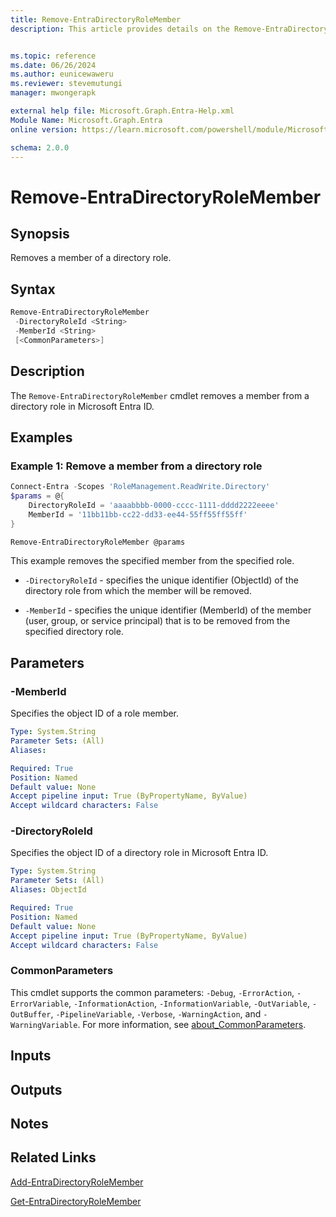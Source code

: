 ```yaml
---
title: Remove-EntraDirectoryRoleMember
description: This article provides details on the Remove-EntraDirectoryRoleMember command.


ms.topic: reference
ms.date: 06/26/2024
ms.author: eunicewaweru
ms.reviewer: stevemutungi
manager: mwongerapk

external help file: Microsoft.Graph.Entra-Help.xml
Module Name: Microsoft.Graph.Entra
online version: https://learn.microsoft.com/powershell/module/Microsoft.Graph.Entra/Remove-EntraDirectoryRoleMember

schema: 2.0.0
---
```


# Remove-EntraDirectoryRoleMember

## Synopsis

Removes a member of a directory role.

## Syntax

```powershell
Remove-EntraDirectoryRoleMember
 -DirectoryRoleId <String>
 -MemberId <String>
 [<CommonParameters>]
```

## Description

The `Remove-EntraDirectoryRoleMember` cmdlet removes a member from a directory role in Microsoft Entra ID.

## Examples

### Example 1: Remove a member from a directory role

```powershell
Connect-Entra -Scopes 'RoleManagement.ReadWrite.Directory'
$params = @{
    DirectoryRoleId = 'aaaabbbb-0000-cccc-1111-dddd2222eeee'
    MemberId = '11bb11bb-cc22-dd33-ee44-55ff55ff55ff'
}

Remove-EntraDirectoryRoleMember @params
```

This example removes the specified member from the specified role.

- `-DirectoryRoleId` - specifies the unique identifier (ObjectId) of the directory role from which the member will be removed.

- `-MemberId` - specifies the unique identifier (MemberId) of the member (user, group, or service principal) that is to be removed from the specified directory role.

## Parameters

### -MemberId

Specifies the object ID of a role member.

```yaml
Type: System.String
Parameter Sets: (All)
Aliases:

Required: True
Position: Named
Default value: None
Accept pipeline input: True (ByPropertyName, ByValue)
Accept wildcard characters: False
```

### -DirectoryRoleId

Specifies the object ID of a directory role in Microsoft Entra ID.

```yaml
Type: System.String
Parameter Sets: (All)
Aliases: ObjectId

Required: True
Position: Named
Default value: None
Accept pipeline input: True (ByPropertyName, ByValue)
Accept wildcard characters: False
```

### CommonParameters

This cmdlet supports the common parameters: `-Debug`, `-ErrorAction`, `-ErrorVariable`, `-InformationAction`, `-InformationVariable`, `-OutVariable`, `-OutBuffer`, `-PipelineVariable`, `-Verbose`, `-WarningAction`, and `-WarningVariable`. For more information, see [about_CommonParameters](https://go.microsoft.com/fwlink/?LinkID=113216).

## Inputs

## Outputs

## Notes

## Related Links

[Add-EntraDirectoryRoleMember](Add-EntraDirectoryRoleMember.md)

[Get-EntraDirectoryRoleMember](Get-EntraDirectoryRoleMember.md)
